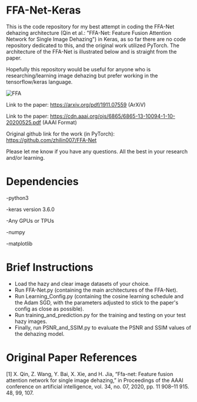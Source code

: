 # FFA-Net-Keras

This is the code repository for my best attempt in coding the FFA-Net dehazing architecture (Qin et al.: "FFA-Net: Feature Fusion Attention Network for Single Image Dehazing") in Keras, as so far there are no code repository dedicated to this, and the original work utilized PyTorch. The architecture of the FFA-Net is illustrated below and is straight from the paper.

Hopefully this repository would be useful for anyone who is researching/learning image dehazing but prefer working in the tensorflow/keras language. 

![FFA](https://github.com/user-attachments/assets/abb8c241-eca5-4939-9e8c-6630672d1862)


Link to the paper: https://arxiv.org/pdf/1911.07559 (ArXiV) 

Link to the paper: https://cdn.aaai.org/ojs/6865/6865-13-10094-1-10-20200525.pdf (AAAI Format)

Original github link for the work (in PyTorch): https://github.com/zhilin007/FFA-Net

Please let me know if you have any questions. All the best in your research and/or learning.

# Dependencies

-python3

-keras version 3.6.0

-Any GPUs or TPUs

-numpy

-matplotlib

# Brief Instructions 

- Load the hazy and clear image datasets of your choice.
- Run FFA-Net.py (containing the main architectures of the FFA-Net).
- Run Learning_Config.py (containing the cosine learning schedule and the Adam SGD, with the parameters adjusted to stick to the paper's config as close as possible).
- Run training_and_prediction.py for the training and testing on your test hazy images.
- Finally, run PSNR_and_SSIM.py to evaluate the PSNR and SSIM values of the dehazing model.


# Original Paper References
[1] X. Qin, Z. Wang, Y. Bai, X. Xie, and H. Jia, “Ffa-net: Feature fusion attention network for single image dehazing,” in Proceedings of the AAAI conference on artificial intelligence, vol. 34, no. 07, 2020, pp. 11 908–11 915. 48, 99, 107.
